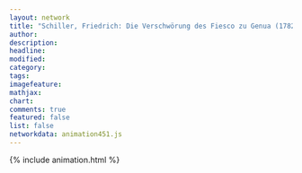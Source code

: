 ```yaml
---
layout: network
title: "Schiller, Friedrich: Die Verschwörung des Fiesco zu Genua (1782)"
author:
description:
headline:
modified:
category:
tags:
imagefeature: 
mathjax: 
chart: 
comments: true
featured: false
list: false
networkdata: animation451.js
---
```

{% include animation.html %}
